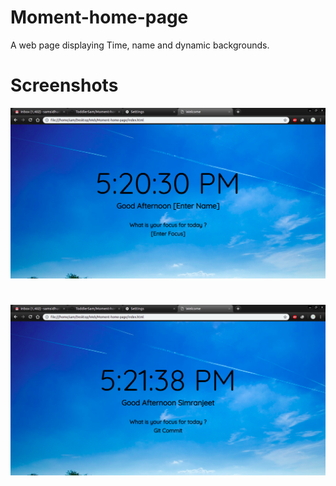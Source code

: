 # Moment-home-page
A web page displaying Time, name and dynamic backgrounds.
# Screenshots
![Demo](./img/sample1.png)
# 
![Demo2](./img/sample2.png)
